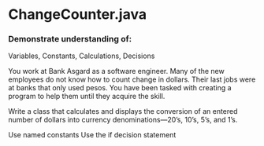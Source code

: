 # ChangeCounter.java

### Demonstrate understanding of: 
Variables, Constants, Calculations, Decisions

You work at Bank Asgard as a software engineer. Many of the new employees do not know 
how to count change in dollars. Their last jobs were at banks that only used pesos. You 
have been tasked with creating a program to help them until they acquire the skill. 

Write a class that calculates and displays the conversion of an entered number of dollars 
into currency denominations—20’s, 10’s, 5’s, and 1’s. 

Use named constants 
Use the if decision statement 
